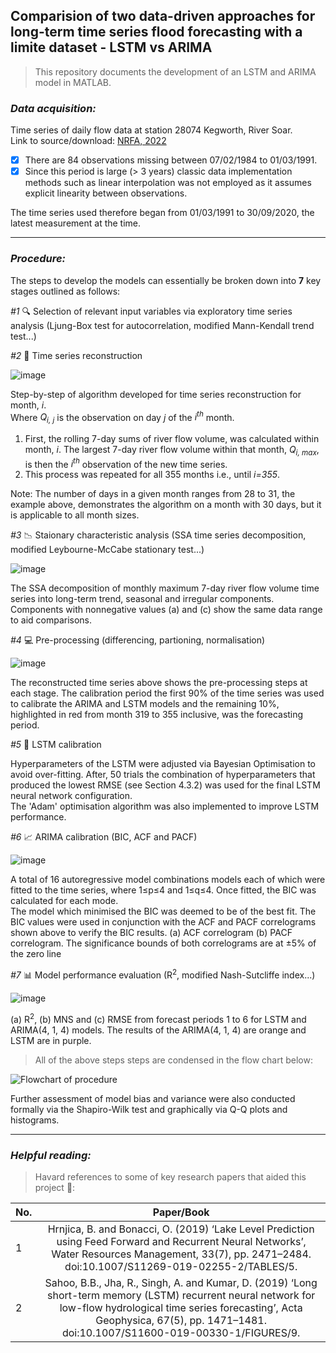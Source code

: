 ## Comparision of two data-driven approaches for long-term time series flood forecasting with a limite dataset - LSTM vs ARIMA  

>This repository documents the development of an LSTM and ARIMA model in MATLAB.  

### ___Data acquisition:___

Time series of daily flow data at station 28074 Kegworth, River Soar.  
Link to source/download: [NRFA, 2022](https://nrfa.ceh.ac.uk/data/station/meanflow/28082)

- [x] There are 84 observations missing between 07/02/1984 to 01/03/1991. 
- [x] Since this period is large (> 3 years) classic data implementation methods such as linear interpolation was not employed as it assumes explicit linearity between observations. 

The time series used therefore began from 01/03/1991 to 30/09/2020, the latest measurement at the time.  

---

### ___Procedure:___
The steps to develop the models can essentially be broken down into **7** key stages outlined as follows: 

*#1* :mag: Selection of relevant input variables via exploratory time series analysis (Ljung-Box test for autocorrelation, modified Mann-Kendall trend test...)

*#2* :wrench: Time series reconstruction 

![image](https://user-images.githubusercontent.com/86715613/174202814-9b19394b-5f36-401f-ba6c-1ddffd89f5cd.png)

Step-by-step of algorithm developed for time series reconstruction for month, _i_.  
Where _Q<sub>i, j</sub>_ is the observation on day _j_ of the _i<sup>th</sup>_ month. 
1. First, the rolling 7-day sums of river flow volume, was calculated within month, _i_. The largest 7-day river flow volume within that month, _Q<sub>i, max</sub>_, is then the _i<sup>th</sup>_ observation of the new time series. 
2. This process was repeated for all 355 months i.e., until _i=355_. 

Note: The number of days in a given month ranges from 28 to 31, the example above, demonstrates the algorithm on a month with 30 days, but it is applicable to all month sizes.

*#3* :chart_with_downwards_trend: Staionary characteristic analysis (SSA time series decomposition, modified Leybourne-McCabe stationary test...)

![image](https://user-images.githubusercontent.com/86715613/174203743-eb4c6856-4b04-4eb1-999b-6f75f2715ee3.png)

The SSA decomposition of monthly maximum 7-day river flow volume time series into long-term trend, seasonal and irregular components. Components with nonnegative values (a) and (c) show the same data range to aid comparisons.

*#4* :computer: Pre-processing (differencing, partioning, normalisation)  

![image](https://user-images.githubusercontent.com/86715613/174201567-ed8cf551-27ce-4000-a7b3-0dcac0afa307.png)

The reconstructed time series above shows the pre-processing steps at each stage. 
The calibration period the first 90% of the time series was used to calibrate the ARIMA and LSTM models and the remaining 10%, highlighted in red from month 319 to 355 inclusive, was the forecasting period.

*#5* :brain: LSTM calibration 

Hyperparameters of the LSTM were adjusted via Bayesian Optimisation to avoid over-fitting. After, 50 trials the combination of hyperparameters that produced the lowest RMSE (see Section 4.3.2) was used for the final LSTM neural network configuration.  
The 'Adam' optimisation algorithm was also implemented to improve LSTM performance.

*#6* :chart_with_upwards_trend: ARIMA calibration (BIC, ACF and PACF)

![image](https://user-images.githubusercontent.com/86715613/174204833-8af50cce-7c1f-4969-8a8e-0e4e9f9cdb71.png)

A total of 16 autoregressive model combinations models each of which were fitted to the time series, where 1≤p≤4 and 1≤q≤4. 
Once fitted, the BIC was calculated for each mode.  
The model which minimised the BIC was deemed to be of the best fit.
The BIC values were used in conjunction with the ACF and PACF correlograms shown above to verify the BIC results. (a) ACF correlogram (b) PACF correlogram. The significance bounds of both correlograms are at ±5% of the zero line 

*#7* :bar_chart: Model performance evaluation (R<sup>2</sup>, modified Nash-Sutcliffe index...)

![image](https://user-images.githubusercontent.com/86715613/174205478-a5113b18-cb2a-4e00-8ca4-8e0618506e76.png)

(a) R<sup>2</sup>, (b) MNS and (c) RMSE from forecast periods 1 to 6 for LSTM and ARIMA(4, 1, 4) models. The results of the ARIMA(4, 1, 4) are orange and LSTM are in purple.

>All of the above steps steps are condensed in the flow chart below: 

![Flowchart of procedure](https://user-images.githubusercontent.com/86715613/174200951-81e6b0fe-85e9-46e1-87a2-3ecc55826446.png)

Further assessment of model bias and variance were also conducted formally via the Shapiro-Wilk test and graphically via Q-Q plots and histograms.

---
### ___Helpful reading:___
>Havard references to some of key research papers that aided this project :open_book::

| No. |  Paper/Book | 
| --- |:----------:| 
|1    |Hrnjica, B. and Bonacci, O. (2019) ‘Lake Level Prediction using Feed Forward and Recurrent Neural Networks’, Water Resources Management, 33(7), pp. 2471–2484. doi:10.1007/S11269-019-02255-2/TABLES/5. |
|2    |Sahoo, B.B., Jha, R., Singh, A. and Kumar, D. (2019) ‘Long short-term memory (LSTM) recurrent neural network for low-flow hydrological time series forecasting’, Acta Geophysica, 67(5), pp. 1471–1481. doi:10.1007/S11600-019-00330-1/FIGURES/9.|


